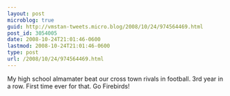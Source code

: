 ```yaml
---
layout: post
microblog: true
guid: http://vmstan-tweets.micro.blog/2008/10/24/974564469.html
post_id: 3054005
date: 2008-10-24T21:01:46-0600
lastmod: 2008-10-24T21:01:46-0600
type: post
url: /2008/10/24/974564469.html
---
```

My high school almamater beat our cross town rivals in football. 3rd year in a row. First time ever for that. Go Firebirds!
